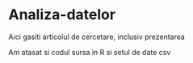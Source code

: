 # Analiza-datelor

Aici gasiti articolul de cercetare, inclusiv prezentarea

Am atasat si codul sursa in R si setul de date csv
